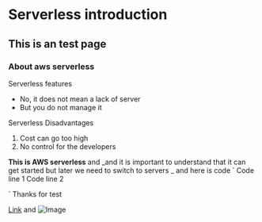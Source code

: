

# Serverless introduction
## This is an test page
### About aws serverless

Serverless features
- No, it does not mean a lack of server
- But you do not manage it

Serverless Disadvantages
1. Cost can go too high
2. No control for the developers

**This is AWS serverless** and _and it is important to understand that it can get started but later we need to switch to servers _ and here is code
`
Code line 1
Code line 2

` 
Thanks for test

[Link](url) and ![Image](src)
